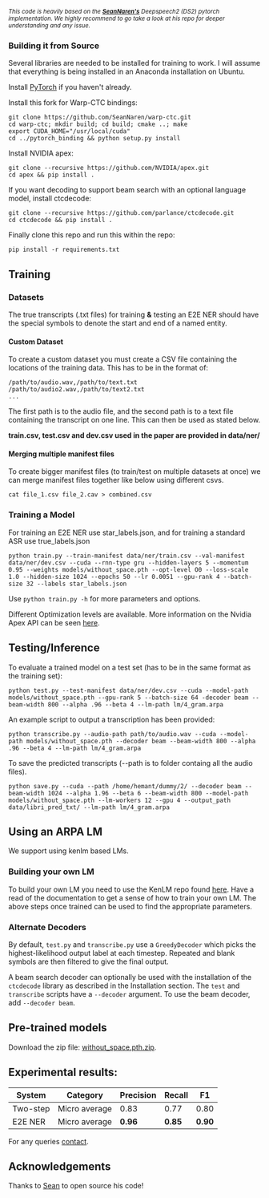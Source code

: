*<sub>This code is heavily based on the **[SeanNaren's](https://github.com/SeanNaren/deepspeech.pytorch)** Deepspeech2 (DS2) pytorch implementation. We highly recommend to go take a look at his repo for deeper understanding and any issue.</sub>*

### Building it from Source

Several libraries are needed to be installed for training to work. I will assume that everything is being installed in
an Anaconda installation on Ubuntu.

Install [PyTorch](https://github.com/pytorch/pytorch#installation) if you haven't already.

Install this fork for Warp-CTC bindings:
```
git clone https://github.com/SeanNaren/warp-ctc.git
cd warp-ctc; mkdir build; cd build; cmake ..; make
export CUDA_HOME="/usr/local/cuda"
cd ../pytorch_binding && python setup.py install
```

Install NVIDIA apex:
```
git clone --recursive https://github.com/NVIDIA/apex.git
cd apex && pip install .
```

If you want decoding to support beam search with an optional language model, install ctcdecode:
```
git clone --recursive https://github.com/parlance/ctcdecode.git
cd ctcdecode && pip install .
```

Finally clone this repo and run this within the repo:
```
pip install -r requirements.txt
```

## Training

### Datasets

The true transcripts (.txt files) for training **&** testing an E2E NER should have the special symbols to denote the start and end of a named entity.
#### Custom Dataset
To create a custom dataset you must create a CSV file containing the locations of the training data. This has to be in the format of:
```
/path/to/audio.wav,/path/to/text.txt
/path/to/audio2.wav,/path/to/text2.txt
...
```
The first path is to the audio file, and the second path is to a text file containing the transcript on one line. This can then be used as stated below.

**train.csv, test.csv and dev.csv used in the paper are provided in data/ner/**
#### Merging multiple manifest files

To create bigger manifest files (to train/test on multiple datasets at once) we can merge manifest files together like below using different csvs.
```
cat file_1.csv file_2.cav > combined.csv
```

### Training a Model
For training an E2E NER use star_labels.json, and for training a standard ASR use true_labels.json
```
python train.py --train-manifest data/ner/train.csv --val-manifest data/ner/dev.csv --cuda --rnn-type gru --hidden-layers 5 --momentum 0.95 --weights models/without_space.pth --opt-level O0 --loss-scale 1.0 --hidden-size 1024 --epochs 50 --lr 0.0051 --gpu-rank 4 --batch-size 32 --labels star_labels.json
```

Use `python train.py -h` for more parameters and options.

Different Optimization levels are available. More information on the Nvidia Apex API can be seen [here](https://nvidia.github.io/apex/amp.html#opt-levels).

## Testing/Inference

To evaluate a trained model on a test set (has to be in the same format as the training set):

```
python test.py --test-manifest data/ner/dev.csv --cuda --model-path models/without_space.pth --gpu-rank 5 --batch-size 64 -decoder beam --beam-width 800 --alpha .96 --beta 4 --lm-path lm/4_gram.arpa
```

An example script to output a transcription has been provided:

```
python transcribe.py --audio-path path/to/audio.wav --cuda --model-path models/without_space.pth --decoder beam --beam-width 800 --alpha .96 --beta 4 --lm-path lm/4_gram.arpa 
```

To save the predicted transcripts (--path is to folder containg all the audio files).
```
python save.py --cuda --path /home/hemant/dummy/2/ --decoder beam --beam-width 1024 --alpha 1.96 --beta 6 --beam-width 800 --model-path models/without_space.pth --lm-workers 12 --gpu 4 --output_path data/libri_pred_txt/ --lm-path lm/4_gram.arpa
```
## Using an ARPA LM

We support using kenlm based LMs.

### Building your own LM

To build your own LM you need to use the KenLM repo found [here](https://github.com/kpu/kenlm). Have a read of the documentation to get a sense of how to train your own LM. The above steps once trained can be used to find the appropriate parameters.

### Alternate Decoders
By default, `test.py` and `transcribe.py` use a `GreedyDecoder` which picks the highest-likelihood output label at each timestep. Repeated and blank symbols are then filtered to give the final output.

A beam search decoder can optionally be used with the installation of the `ctcdecode` library as described in the Installation section. The `test` and `transcribe` scripts have a `--decoder` argument. To use the beam decoder, add `--decoder beam`. 

## Pre-trained models
Download the zip file: [without_space.pth.zip](https://doi.org/10.5281/zenodo.3893954).


## Experimental results: <br/>
| System   | Category     | Precision | Recall | F1     |
| -------- | ------------ | --------- | ------ | ------ |
| Two-step |Micro average | 0.83      |0.77    |0.80    |
| E2E NER  |Micro average | **0.96**  |**0.85**|**0.90**|

For any queries [contact](raotnameh@gmail.com).

## Acknowledgements

Thanks to [Sean](https://github.com/SeanNaren) to open source his code!
